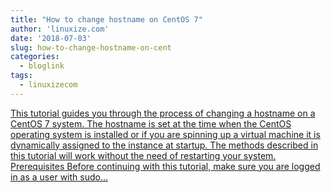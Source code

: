 ```yaml
---
title: "How to change hostname on CentOS 7"
author: 'linuxize.com'
date: '2018-07-03'
slug: how-to-change-hostname-on-cent
categories:
  - bloglink
tags:
  - linuxizecom
---
```


[This tutorial guides you through the process of changing a hostname on a CentOS 7 system. The hostname is set at the time when the CentOS operating system is installed or if you are spinning up a virtual machine it is dynamically assigned to the instance at startup. The methods described in this tutorial will work without the need of restarting your system. Prerequisites Before continuing with this tutorial, make sure you are logged in as a user with sudo...<click to read more>](https://linuxize.com/post/how-to-change-hostname-on-centos-7/)

